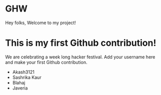 # GHW

Hey folks,
Welcome to my project!

# This is my first Github contribution!

We are celebrating a week long hacker festival. Add your username here and make your first Github contribution.
- Akash3121
- Sashrika Kaur
- Blahaj
- Javeria
